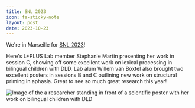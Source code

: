 ```yaml
---
title: SNL 2023
icon: fa-sticky-note
layout: post
date: 2023-10-23
---
```


We're in Marseille for <a href="https://www.neurolang.org/2023/">SNL 2023</a>! <br>

Here's L+PLUS Lab member Stephanie Martin presenting her work in session C, showing off some excellent work on lexical processing in bilingual children with DLD.  Lab alum Willem van Boxtel also brought two excellent posters in sessions B and C outlining new work on structural priming in aphasia.  Great to see so much great research this year!

![Image of the a researcher standing in front of a scientific poster with her work on bilingual children with DLD](/assets/images/steph-snl-2023.jpeg)
